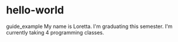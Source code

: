 # hello-world
guide_example
My name is Loretta. I'm graduating this semester. I'm currently taking 4 programming classes.
